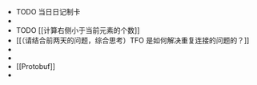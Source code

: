 - TODO  当日日记制卡
-
- TODO [[计算右侧小于当前元素的个数]]
- [[（请结合前两天的问题，综合思考）TFO 是如何解决重复连接的问题的？]]
-
-
- [[Protobuf]]
-